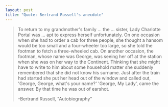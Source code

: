 ```yaml
---
layout: post
title: "Quote: Bertrand Russell's anecdote"
---
```



>To return to my grandmother's family ... the ... sister, Lady Charlotte
>Portal was ... apt to express herself unfortunately.
>On one occasion when she had to order a cab for three people, she thought a
>hansom would be too small and a four-wheeler too large, so she told the
>footman to fetch a three-wheeled cab.
>On another occasion, the footman, whose name was George, was seeing her off
>at the station when she was on her way to the Continent.
>Thinking that she might have to write to him about some household matter she
>suddenly remembered that she did not know his surname.
>Just after the train had started she put her head out of the window and called
>out, 'George, George, what's your name?'
>'George, My Lady', came the answer. By that time he was out of earshot.
>
>-Bertrand Russell, "Autobiography"
